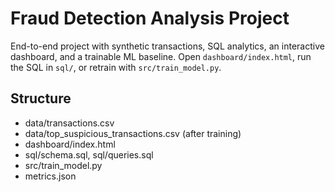 # Fraud Detection Analysis Project

End-to-end project with synthetic transactions, SQL analytics, an interactive dashboard, and a trainable ML baseline.
Open `dashboard/index.html`, run the SQL in `sql/`, or retrain with `src/train_model.py`.

## Structure
- data/transactions.csv
- data/top_suspicious_transactions.csv (after training)
- dashboard/index.html
- sql/schema.sql, sql/queries.sql
- src/train_model.py
- metrics.json
